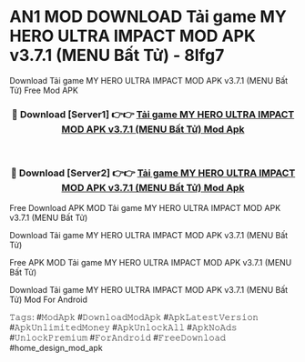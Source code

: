# AN1 MOD DOWNLOAD Tải game MY HERO ULTRA IMPACT MOD APK v3.7.1 (MENU Bất Tử) - 8lfg7
Download Tải game MY HERO ULTRA IMPACT MOD APK v3.7.1 (MENU Bất Tử) Free Mod APK

<div align="center">
<h3>🔴 Download [Server1] 👉👉 <a href="https://apk-comot.site?title=Tải_game_MY_HERO_ULTRA_IMPACT_MOD_APK_v3.7.1_(MENU_Bất_Tử)">Tải game MY HERO ULTRA IMPACT MOD APK v3.7.1 (MENU Bất Tử) Mod Apk</a></h3><br>

<h3>🔴 Download [Server2] 👉👉 <a href="https://apk-comot.site?title=Tải_game_MY_HERO_ULTRA_IMPACT_MOD_APK_v3.7.1_(MENU_Bất_Tử)">Tải game MY HERO ULTRA IMPACT MOD APK v3.7.1 (MENU Bất Tử) Mod Apk</a></h3>
</div>


Free Download APK MOD Tải game MY HERO ULTRA IMPACT MOD APK v3.7.1 (MENU Bất Tử)

Download Tải game MY HERO ULTRA IMPACT MOD APK v3.7.1 (MENU Bất Tử) 

Free APK MOD Tải game MY HERO ULTRA IMPACT MOD APK v3.7.1 (MENU Bất Tử) 

Download Tải game MY HERO ULTRA IMPACT MOD APK v3.7.1 (MENU Bất Tử) Mod For Android

𝚃𝚊𝚐𝚜: #𝙼𝚘𝚍𝙰𝚙𝚔 #𝙳𝚘𝚠𝚗𝚕𝚘𝚊𝚍𝙼𝚘𝚍𝙰𝚙𝚔 #𝙰𝚙𝚔𝙻𝚊𝚝𝚎𝚜𝚝𝚅𝚎𝚛𝚜𝚒𝚘𝚗 #𝙰𝚙𝚔𝚄𝚗𝚕𝚒𝚖𝚒𝚝𝚎𝚍𝙼𝚘𝚗𝚎𝚢 #𝙰𝚙𝚔𝚄𝚗𝚕𝚘𝚌𝚔𝙰𝚕𝚕 #𝙰𝚙𝚔𝙽𝚘𝙰𝚍𝚜 #𝚄𝚗𝚕𝚘𝚌𝚔𝙿𝚛𝚎𝚖𝚒𝚞𝚖 #𝙵𝚘𝚛𝙰𝚗𝚍𝚛𝚘𝚒𝚍 #𝙵𝚛𝚎𝚎𝙳𝚘𝚠𝚗𝚕𝚘𝚊𝚍 #home_design_mod_apk